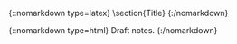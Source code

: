 
<!--more-->

{::nomarkdown type=latex}
\section{Title}
{:/nomarkdown}

{::nomarkdown type=html}
Draft notes.
{:/nomarkdown}

